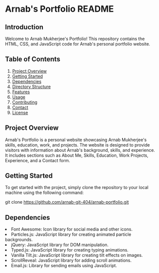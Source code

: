 # Arnab's Portfolio README

## Introduction
Welcome to Arnab Mukherjee's Portfolio! This repository contains the HTML, CSS, and JavaScript code for Arnab's personal portfolio website.

## Table of Contents
1. [Project Overview](#project-overview)
2. [Getting Started](#getting-started)
3. [Dependencies](#dependencies)
4. [Directory Structure](#directory-structure)
5. [Features](#features)
6. [Usage](#usage)
7. [Contributing](#contributing)
8. [Contact](#contact)
9. [License](#license)

## Project Overview
Arnab's Portfolio is a personal website showcasing Arnab Mukherjee's skills, education, work, and projects. The website is designed to provide visitors with information about Arnab's background, skills, and experience. It includes sections such as About Me, Skills, Education, Work Projects, Experience, and a Contact form.

## Getting Started
To get started with the project, simply clone the repository to your local machine using the following command:

git clone https://github.com/arnab-git-404/arnab-portfolio.git

## Dependencies
<li>Font Awesome: Icon library for social media and other icons.</li>
<li>Particles.js: JavaScript library for creating animated particle backgrounds.</li>
    <li>jQuery: JavaScript library for DOM manipulation.</li>
    <li>Typed.js: JavaScript library for creating typing animations.</li>
    <li>Vanilla Tilt.js: JavaScript library for creating tilt effects on images.</li>
    <li>ScrollReveal: JavaScript library for adding scroll animations.</li>
    <li>Email.js: Library for sending emails using JavaScript.</li>
